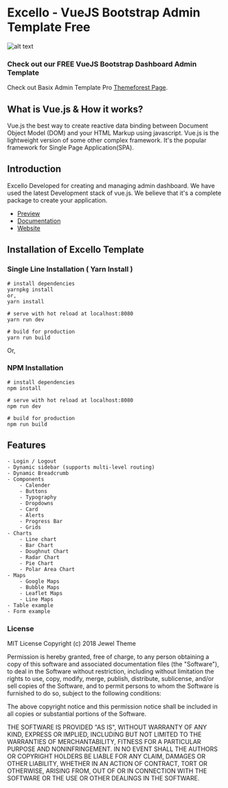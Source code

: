 # Excello - VueJS Bootstrap Admin Template Free #

![alt text](https://vuejsadmin.com/wp-content/uploads/2018/06/Excello-Vue-js-Admin-Dashboard-Template-by-VueJS-Admin.png "Excello - VueJS Bootstrap Admin Template Free")

### Check out our FREE VueJS Bootstrap Dashboard Admin Template ###

Check out Basix Admin Template Pro [Themeforest Page](https://themeforest.net/item/basix-admin-vuejs-bootstrap-admin-dashboard-template/20838455?ref=Jewel_Theme).

## What is Vue.js & How it works?
Vue.js the best way to create reactive data binding between Document Object Model (DOM) and your HTML Markup using javascript. Vue.js is the lightweight version of some other complex framework. It's the popular framework for Single Page Application(SPA).
## Introduction
Excello Developed for creating and managing admin dashboard. We have used the latest Development stack of vue.js. We believe that it's a complete package to create your application. 
* [Preview](https://demos.vuejsadmin.com/excello/)
* [Documentation](https://docs.vuejsadmin.com/) 
* [Website](https://vuejsadmin.com)
## Installation of Excello Template 
### Single Line Installation ( Yarn Install )
```
# install dependencies
yarnpkg install
or,
yarn install

# serve with hot reload at localhost:8080
yarn run dev

# build for production
yarn run build
```
Or,  
### NPM Installation
```
# install dependencies
npm install

# serve with hot reload at localhost:8080
npm run dev

# build for production
npm run build
```
## Features 

    - Login / Logout
    - Dynamic sidebar (supports multi-level routing)
    - Dynamic Breadcrumb
    - Components 
	    - Calender
	    - Buttons 
	    - Typography 
	    - Dropdowns
	    - Card
	    - Alerts
	    - Progress Bar
	    - Grids
    - Charts 
	    - Line chart
	    - Bar Chart
	    - Doughnut Chart
	    - Radar Chart
	    - Pie Chart
	    - Polar Area Chart
    - Maps
	    - Google Maps
	    - Bubble Maps
	    - Leaflet Maps
	    - Line Maps
    - Table example
    - Form example
### License
MIT License Copyright (c) 2018 Jewel Theme

Permission is hereby granted, free of charge, to any person obtaining a copy of this software and associated documentation files (the "Software"), to deal in the Software without restriction, including without limitation the rights to use, copy, modify, merge, publish, distribute, sublicense, and/or sell copies of the Software, and to permit persons to whom the Software is furnished to do so, subject to the following conditions:

The above copyright notice and this permission notice shall be included in all copies or substantial portions of the Software.

THE SOFTWARE IS PROVIDED "AS IS", WITHOUT WARRANTY OF ANY KIND, EXPRESS OR IMPLIED, INCLUDING BUT NOT LIMITED TO THE WARRANTIES OF MERCHANTABILITY, FITNESS FOR A PARTICULAR PURPOSE AND NONINFRINGEMENT. IN NO EVENT SHALL THE AUTHORS OR COPYRIGHT HOLDERS BE LIABLE FOR ANY CLAIM, DAMAGES OR OTHER LIABILITY, WHETHER IN AN ACTION OF CONTRACT, TORT OR OTHERWISE, ARISING FROM, OUT OF OR IN CONNECTION WITH THE SOFTWARE OR THE USE OR OTHER DEALINGS IN THE SOFTWARE.

